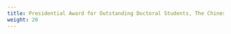 ```yaml
---
title: Presidential Award for Outstanding Doctoral Students, The Chinese University of Hong Kong, Shenzhen, 2021
weight: 20 
---
```

